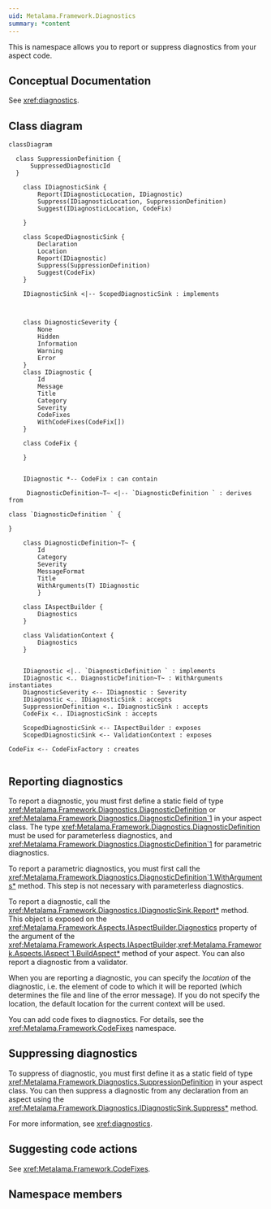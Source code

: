 ```yaml
---
uid: Metalama.Framework.Diagnostics
summary: *content
---
```

This is namespace allows you to report or suppress diagnostics from your aspect code.

## Conceptual Documentation

See <xref:diagnostics>.

## Class diagram

```mermaid
classDiagram

  class SuppressionDefinition {
      SuppressedDiagnosticId
  }

    class IDiagnosticSink {
        Report(IDiagnosticLocation, IDiagnostic)
        Suppress(IDiagnosticLocation, SuppressionDefinition)
        Suggest(IDiagnosticLocation, CodeFix)

    }

    class ScopedDiagnosticSink {
        Declaration
        Location
        Report(IDiagnostic)
        Suppress(SuppressionDefinition)
        Suggest(CodeFix)
    }

    IDiagnosticSink <|-- ScopedDiagnosticSink : implements


  
    class DiagnosticSeverity {
        None
        Hidden
        Information
        Warning
        Error
    }
    class IDiagnostic {
        Id
        Message
        Title
        Category
        Severity
        CodeFixes
        WithCodeFixes(CodeFix[])
    }

    class CodeFix {

    }

    
    IDiagnostic *-- CodeFix : can contain
        
     DiagnosticDefinition~T~ <|-- `DiagnosticDefinition ` : derives from

class `DiagnosticDefinition ` {
    
}        

    class DiagnosticDefinition~T~ {
        Id
        Category
        Severity
        MessageFormat
        Title
        WithArguments(T) IDiagnostic
        }

    class IAspectBuilder {
        Diagnostics
    }

    class ValidationContext {
        Diagnostics
    }


    IDiagnostic <|.. `DiagnosticDefinition ` : implements
    IDiagnostic <.. DiagnosticDefinition~T~ : WithArguments instantiates
    DiagnosticSeverity <-- IDiagnostic : Severity
    IDiagnostic <.. IDiagnosticSink : accepts
    SuppressionDefinition <.. IDiagnosticSink : accepts
    CodeFix <.. IDiagnosticSink : accepts

    ScopedDiagnosticSink <-- IAspectBuilder : exposes
    ScopedDiagnosticSink <-- ValidationContext : exposes

CodeFix <-- CodeFixFactory : creates


```

## Reporting diagnostics

To report a diagnostic, you must first define a static field of type <xref:Metalama.Framework.Diagnostics.DiagnosticDefinition> or 
<xref:Metalama.Framework.Diagnostics.DiagnosticDefinition`1> in your aspect class. The type <xref:Metalama.Framework.Diagnostics.DiagnosticDefinition> must be used for parameterless diagnostics, and <xref:Metalama.Framework.Diagnostics.DiagnosticDefinition`1> for parametric diagnostics.

To report a parametric diagnostics, you must first call the <xref:Metalama.Framework.Diagnostics.DiagnosticDefinition`1.WithArguments*> method. This step is not necessary with parameterless diagnostics.

To report a diagnostic, call the <xref:Metalama.Framework.Diagnostics.IDiagnosticSink.Report*> method. This object is exposed on the <xref:Metalama.Framework.Aspects.IAspectBuilder.Diagnostics> property of the argument of the <xref:Metalama.Framework.Aspects.IAspectBuilder>.<xref:Metalama.Framework.Aspects.IAspect`1.BuildAspect*> method of your aspect. You can also report a diagnostic from a validator. 

When you are reporting a diagnostic, you can specify the *location* of the diagnostic, i.e. the element of code to which it will be reported (which determines the file and line of the error message). If you do not specify the location, the default location for the current context will be used.

You can add code fixes to diagnostics. For details, see the <xref:Metalama.Framework.CodeFixes> namespace.

## Suppressing diagnostics

To suppress of diagnostic, you must first define it as a static field of type <xref:Metalama.Framework.Diagnostics.SuppressionDefinition> in your aspect class.
You can then suppress a diagnostic from any declaration from an aspect using the 
<xref:Metalama.Framework.Diagnostics.IDiagnosticSink.Suppress*>
method.

For more information, see <xref:diagnostics>.

## Suggesting code actions

See <xref:Metalama.Framework.CodeFixes>.



## Namespace members